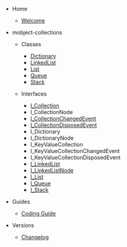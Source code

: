 - Home

  - [Welcome](/)

- mobject-collections

  - Classes

    - [Dictionary](Dictionary.md)
    - [LinkedList](LinkedList.md)
    - [List](List.md)
    - [Queue](Queue.md)
    - [Stack](Stack.md)

  - Interfaces

    - [I_Collection](I_Collection.md)
    - I_CollectionNode
    - [I_CollectionChangedEvent](I_CollectionChangedEvent.md)
    - [I_CollectionDisposedEvent](I_CollectionDisposedEvent.md)
    - I_Dictionary
    - I_DictionaryNode
    - I_KeyValueCollection
    - I_KeyValueCollectionChangedEvent
    - I_KeyValueCollectionDisposedEvent
    - [I_LinkedList](I_Linkedlist.md)
    - [I_LinkedListNode](I_Linkedlistnode.md)
    - [I_List](I_List.md)
    - [I_Queue](I_Queue.md)
    - [I_Stack](I_Stack.md)

- Guides

  - [Coding Guide](https://mobject-dev-team.github.io/mobject-coding-convention/#/)

- Versions

  - [Changelog](changelog.md)
